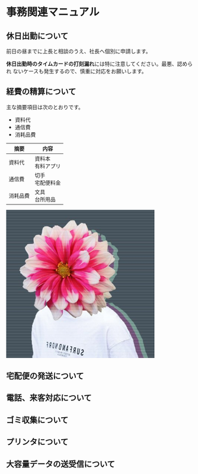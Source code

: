 # 事務関連マニュアル
## 休日出勤について
前日の昼までに上長と相談のうえ、社長へ個別に申請します。

**休日出勤時のタイムカードの打刻漏れ**には特に注意してください。最悪、認められ
ないケースも発生するので、慎重に対応をお願いします。

## 経費の精算について
主な摘要項目は次のとおりです。
 - 資料代
 - 通信費
 - 消耗品費

 |摘要 |内容
 |--|--
 |資料代 |資料本<br>有料アプリ
 |通信費 |切手<br>宅配便料金
 |消耗品費 |文具<br>台所用品

 ![切手代](img/Hne262Oo_400x400.jpg)

## 宅配便の発送について
## 電話、来客対応について
## ゴミ収集について
## プリンタについて
## 大容量データの送受信について